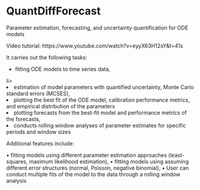 # QuantDiffForecast
Parameter estimation, forecasting, and uncertainty quantification for ODE models

<p>Video tutorial: https://www.youtube.com/watch?v=eyyX63H12sY&t=41s</p>

<p> It carries out the following tasks: </p> 
<ul>
  
<li> fitting ODE models to time series data,</ul>li>
<li> estimation of model parameters with quantified uncertainty, Monte Carlo standard errors (MCSES),</li>
<li>	plotting the best fit of the ODE model, calibration performance metrics, and empirical distribution of the parameters </li>
<li> plotting forecasts from the best-fit model and performance metrics of the forecasts,</li>
<li> conducts rolling window analyses of parameter estimates for specific periods and window sizes</li>

</ul>

  Additional features include:

•	fitting models using different parameter estimation approaches (least-squares, maximum likelihood estimation),
•	fitting models using assuming different error structures (normal, Poisson, negative binomial),
•	User can conduct multiple fits of the model to the data through a rolling window analysis 

